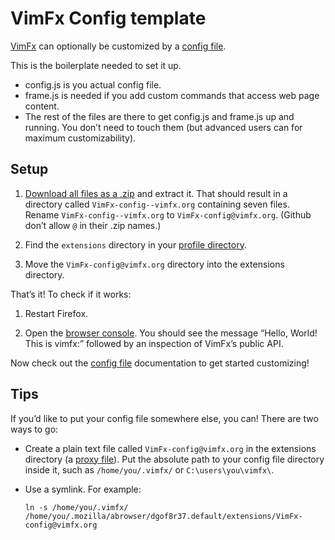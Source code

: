 # VimFx Config template

[VimFx] can optionally be customized by a [config file].

This is the boilerplate needed to set it up.

- config.js is you actual config file.
- frame.js is needed if you add custom commands that access web page content.
- The rest of the files are there to get config.js and frame.js up and running.
  You don’t need to touch them (but advanced users can for maximum
  customizability).

[VimFx]: https://github.com/akhodakivskiy/VimFx/
[config file]: https://github.com/akhodakivskiy/VimFx/blob/master/documentation/config-file.md


## Setup

1. [Download all files as a .zip][download] and extract it. That should result
   in a directory called `VimFx-config--vimfx.org` containing seven files.
   Rename `VimFx-config--vimfx.org` to `VimFx-config@vimfx.org`. (Github don’t
   allow `@` in their .zip names.)

2. Find the `extensions` directory in your [profile directory].

3. Move the `VimFx-config@vimfx.org` directory into the extensions directory.

That’s it! To check if it works:

1. Restart Firefox.

2. Open the [browser console]. You should see the message “Hello, World! This is
   vimfx:” followed by an inspection of VimFx’s public API.

Now check out the [config file] documentation to get started customizing!

[download]: https://github.com/lydell/VimFx-config/archive/@vimfx.org.zip
[profile directory]: https://support.mozilla.org/en-US/kb/profiles-where-firefox-stores-user-data
[browser console]: https://developer.mozilla.org/en-US/docs/Tools/Browser_Console
[config file]: https://github.com/akhodakivskiy/VimFx/blob/master/documentation/config-file.md


## Tips

If you’d like to put your config file somewhere else, you can! There are two
ways to go:

- Create a plain text file called `VimFx-config@vimfx.org` in the extensions
  directory (a [proxy file]). Put the absolute path to your config file
  directory inside it, such as `/home/you/.vimfx/` or `C:\users\you\vimfx\`.

- Use a symlink. For example:

  ```
  ln -s /home/you/.vimfx/ /home/you/.mozilla/abrowser/dgof8r37.default/extensions/VimFx-config@vimfx.org
  ```

[proxy file]: https://developer.mozilla.org/en-US/Add-ons/Setting_up_extension_development_environment#Firefox_extension_proxy_file
